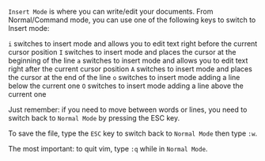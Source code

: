 `Insert Mode` is where you can write/edit your documents. From Normal/Command mode, you can use one of the following keys to switch to Insert mode:

`i` switches to insert mode and allows you to edit text right before the current cursor position
`I` switches to insert mode and places the cursor at the beginning of the line
`a` switches to insert mode and allows you to edit text right after the current cursor position
`A` switches to insert mode and places the cursor at the end of the line
`o` switches to insert mode adding a line below the current one
`O` switches to insert mode adding a line above the current one

Just remember: if you need to move between words or lines, you need to switch back to `Normal Mode` by pressing the ESC key.

To save the file, type the `ESC` key to switch back to `Normal Mode` then type `:w`. 

The most important: to quit vim, type `:q` while in `Normal Mode`.
